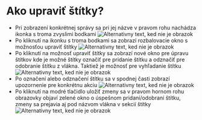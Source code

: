 # Ako upraviť štítky?
-	Pri zobrazení konkrétnej správy sa pri jej názve v pravom rohu nachádza ikonka s troma zvyslimi bodkami
![Alternativny text, ked nie je obrazok](../upravit-stitok1.png "Nazov obrazku")
-	Po kliknutí na ikonku s troma bodkami sa zobrazí rozbalovacie okno s možnosťou upraviť štítky
![Alternativny text, ked nie je obrazok](../upravit-stitok2.png "Nazov obrazku")
-	Po kliknutí na možnosť upraviť štítky sa zobrazí nové okno pre úpravu štítkov kde je možné štítky označiť pre pridanie štítku a odznačiť pre odobranie štítku z vlákna. Taktiež je možnosť pre vyhľadanie štítku
![Alternativny text, ked nie je obrazok](../upravit-stitok3.png "Nazov obrazku")
-	Po označení alebo odznačení štítku sa v spodnej časti zobrazí upozornenie pre konkrétnu akciu
![Alternativny text, ked nie je obrazok](../upravit-stitok4.png "Nazov obrazku")
-	Po kliknutí na modré tlačidlo uložiť zmeny sa v pravom hornom rohu obrazovky objaví zelené okno o úspešnom pridaní/odobraní štítku, zmeny sa prejavia aj pod názvom vlákna v sekcií štítky
![Alternativny text, ked nie je obrazok](../upravit-stitok5.png "Nazov obrazku")